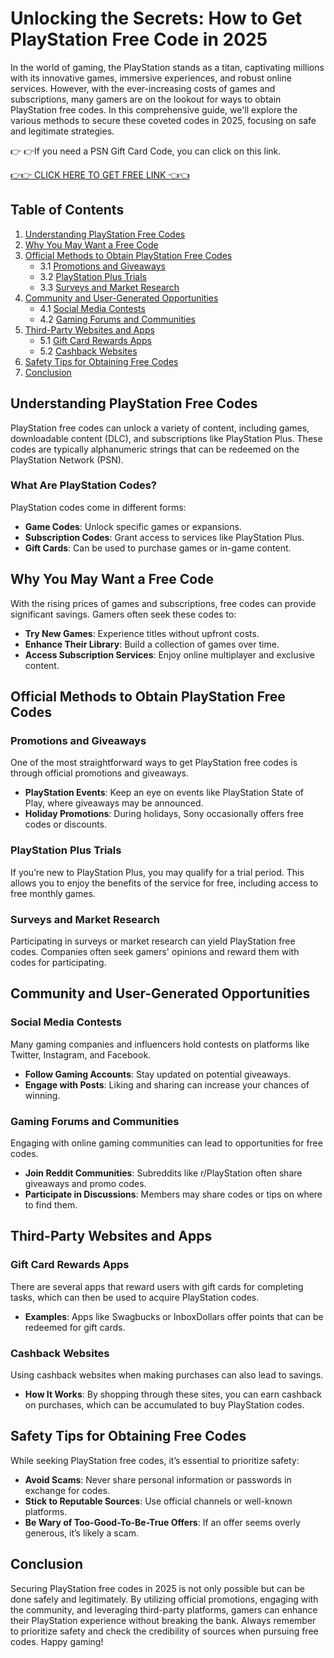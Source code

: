 # Unlocking the Secrets: How to Get PlayStation Free Code in 2025

In the world of gaming, the PlayStation stands as a titan, captivating millions with its innovative games, immersive experiences, and robust online services. However, with the ever-increasing costs of games and subscriptions, many gamers are on the lookout for ways to obtain PlayStation free codes. In this comprehensive guide, we'll explore the various methods to secure these coveted codes in 2025, focusing on safe and legitimate strategies.

👉 👉If you need a PSN Gift Card Code, you can click on this link.

[👉👉 CLICK HERE TO GET FREE LINK 👈👈](https://ebdsolutionx.com/alloffer/)

## Table of Contents

1. [Understanding PlayStation Free Codes](#understanding-playstation-free-codes)
2. [Why You May Want a Free Code](#why-you-may-want-a-free-code)
3. [Official Methods to Obtain PlayStation Free Codes](#official-methods-to-obtain-playstation-free-codes)
   - 3.1 [Promotions and Giveaways](#promotions-and-giveaways)
   - 3.2 [PlayStation Plus Trials](#playstation-plus-trials)
   - 3.3 [Surveys and Market Research](#surveys-and-market-research)
4. [Community and User-Generated Opportunities](#community-and-user-generated-opportunities)
   - 4.1 [Social Media Contests](#social-media-contests)
   - 4.2 [Gaming Forums and Communities](#gaming-forums-and-communities)
5. [Third-Party Websites and Apps](#third-party-websites-and-apps)
   - 5.1 [Gift Card Rewards Apps](#gift-card-rewards-apps)
   - 5.2 [Cashback Websites](#cashback-websites)
6. [Safety Tips for Obtaining Free Codes](#safety-tips-for-obtaining-free-codes)
7. [Conclusion](#conclusion)

## Understanding PlayStation Free Codes

PlayStation free codes can unlock a variety of content, including games, downloadable content (DLC), and subscriptions like PlayStation Plus. These codes are typically alphanumeric strings that can be redeemed on the PlayStation Network (PSN).

### What Are PlayStation Codes?

PlayStation codes come in different forms:

- **Game Codes**: Unlock specific games or expansions.
- **Subscription Codes**: Grant access to services like PlayStation Plus.
- **Gift Cards**: Can be used to purchase games or in-game content.

## Why You May Want a Free Code

With the rising prices of games and subscriptions, free codes can provide significant savings. Gamers often seek these codes to:

- **Try New Games**: Experience titles without upfront costs.
- **Enhance Their Library**: Build a collection of games over time.
- **Access Subscription Services**: Enjoy online multiplayer and exclusive content.

## Official Methods to Obtain PlayStation Free Codes

### Promotions and Giveaways

One of the most straightforward ways to get PlayStation free codes is through official promotions and giveaways. 

- **PlayStation Events**: Keep an eye on events like PlayStation State of Play, where giveaways may be announced.
- **Holiday Promotions**: During holidays, Sony occasionally offers free codes or discounts.

### PlayStation Plus Trials

If you’re new to PlayStation Plus, you may qualify for a trial period. This allows you to enjoy the benefits of the service for free, including access to free monthly games.

### Surveys and Market Research

Participating in surveys or market research can yield PlayStation free codes. Companies often seek gamers' opinions and reward them with codes for participating.

## Community and User-Generated Opportunities

### Social Media Contests

Many gaming companies and influencers hold contests on platforms like Twitter, Instagram, and Facebook. 

- **Follow Gaming Accounts**: Stay updated on potential giveaways.
- **Engage with Posts**: Liking and sharing can increase your chances of winning.

### Gaming Forums and Communities

Engaging with online gaming communities can lead to opportunities for free codes.

- **Join Reddit Communities**: Subreddits like r/PlayStation often share giveaways and promo codes.
- **Participate in Discussions**: Members may share codes or tips on where to find them.

## Third-Party Websites and Apps

### Gift Card Rewards Apps

There are several apps that reward users with gift cards for completing tasks, which can then be used to acquire PlayStation codes.

- **Examples**: Apps like Swagbucks or InboxDollars offer points that can be redeemed for gift cards.

### Cashback Websites

Using cashback websites when making purchases can also lead to savings.

- **How It Works**: By shopping through these sites, you can earn cashback on purchases, which can be accumulated to buy PlayStation codes.

## Safety Tips for Obtaining Free Codes

While seeking PlayStation free codes, it’s essential to prioritize safety:

- **Avoid Scams**: Never share personal information or passwords in exchange for codes.
- **Stick to Reputable Sources**: Use official channels or well-known platforms.
- **Be Wary of Too-Good-To-Be-True Offers**: If an offer seems overly generous, it’s likely a scam.

## Conclusion

Securing PlayStation free codes in 2025 is not only possible but can be done safely and legitimately. By utilizing official promotions, engaging with the community, and leveraging third-party platforms, gamers can enhance their PlayStation experience without breaking the bank. Always remember to prioritize safety and check the credibility of sources when pursuing free codes. Happy gaming!
